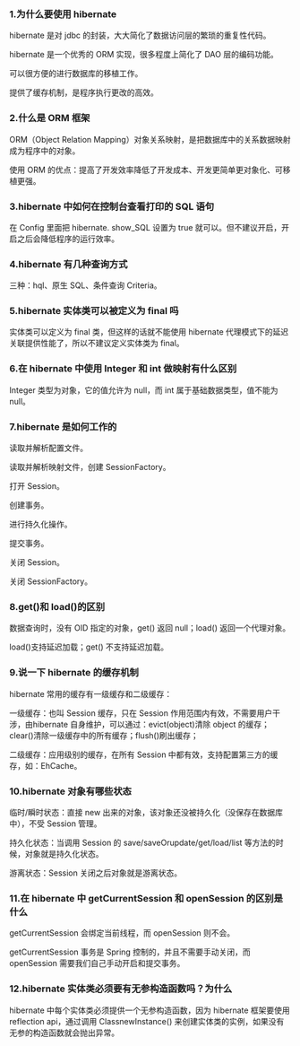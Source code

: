 ### 1.为什么要使用 hibernate

 hibernate 是对 jdbc 的封装，大大简化了数据访问层的繁琐的重复性代码。

 hibernate 是一个优秀的 ORM 实现，很多程度上简化了 DAO 层的编码功能。

可以很方便的进行数据库的移植工作。

提供了缓存机制，是程序执行更改的高效。

### 2.什么是 ORM 框架

ORM（Object Relation Mapping）对象关系映射，是把数据库中的关系数据映射成为程序中的对象。

使用 ORM 的优点：提高了开发效率降低了开发成本、开发更简单更对象化、可移植更强。

### 3.hibernate 中如何在控制台查看打印的 SQL 语句

在 Config 里面把 hibernate. show_SQL 设置为 true 就可以。但不建议开启，开启之后会降低程序的运行效率。

### 4.hibernate 有几种查询方式

三种：hql、原生 SQL、条件查询 Criteria。

### 5.hibernate 实体类可以被定义为 final 吗

实体类可以定义为 final 类，但这样的话就不能使用 hibernate 代理模式下的延迟关联提供性能了，所以不建议定义实体类为 final。

### 6.在 hibernate 中使用 Integer 和 int 做映射有什么区别

Integer 类型为对象，它的值允许为 null，而 int 属于基础数据类型，值不能为 null。

### 7.hibernate 是如何工作的

读取并解析配置文件。

读取并解析映射文件，创建 SessionFactory。

打开 Session。

创建事务。

进行持久化操作。

提交事务。

关闭 Session。

关闭 SessionFactory。

### 8.get()和 load()的区别

数据查询时，没有 OID 指定的对象，get() 返回 null；load() 返回一个代理对象。

load()支持延迟加载；get() 不支持延迟加载。

### 9.说一下 hibernate 的缓存机制

hibernate 常用的缓存有一级缓存和二级缓存：

一级缓存：也叫 Session 缓存，只在 Session 作用范围内有效，不需要用户干涉，由hibernate 自身维护，可以通过：evict(object)清除 object 的缓存；clear()清除一级缓存中的所有缓存；flush()刷出缓存；

二级缓存：应用级别的缓存，在所有 Session 中都有效，支持配置第三方的缓存，如：EhCache。

### 10.hibernate 对象有哪些状态

临时/瞬时状态：直接 new 出来的对象，该对象还没被持久化（没保存在数据库中），不受 Session 管理。

持久化状态：当调用 Session 的 save/saveOrupdate/get/load/list 等方法的时候，对象就是持久化状态。

游离状态：Session 关闭之后对象就是游离状态。

### 11.在 hibernate 中 getCurrentSession 和 openSession 的区别是什么

getCurrentSession 会绑定当前线程，而 openSession 则不会。

getCurrentSession 事务是 Spring 控制的，并且不需要手动关闭，而 openSession 需要我们自己手动开启和提交事务。

### 12.hibernate 实体类必须要有无参构造函数吗？为什么

hibernate 中每个实体类必须提供一个无参构造函数，因为 hibernate 框架要使用reflection api，通过调用 ClassnewInstance() 来创建实体类的实例，如果没有无参的构造函数就会抛出异常。